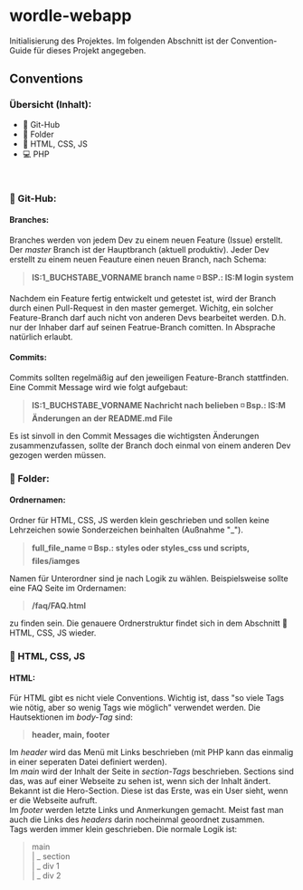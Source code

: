 # wordle-webapp

Initialisierung des Projektes. Im folgenden Abschnitt ist der Convention-Guide für dieses Projekt angegeben.

## Conventions

### Übersicht (Inhalt):
* 🎫 Git-Hub
* 💾 Folder
* 🍮 HTML, CSS, JS
* 💻 PHP

<br>

### 🎫 Git-Hub:

#### Branches:
Branches werden von jedem Dev zu einem neuen Feature (Issue) erstellt. Der *master* Branch ist der Hauptbranch (aktuell produktiv). Jeder Dev erstellt zu einem neuen Feauture einen neuen Branch, nach Schema: <br>
>**IS:1_BUCHSTABE_VORNAME branch name ◽ BSP.: IS:M login system**

Nachdem ein Feature fertig entwickelt und getestet ist, wird der Branch durch einen Pull-Request in den master gemerget.
Wichitg, ein solcher Feature-Branch darf auch nicht von anderen Devs bearbeitet werden. D.h. nur der Inhaber darf auf seinen Featrue-Branch comitten. In Absprache natürlich erlaubt.

#### Commits:
Commits sollten regelmäßig auf den jeweiligen Feature-Branch stattfinden. Eine Commit Message wird wie folgt aufgebaut: <br>
>**IS:1_BUCHSTABE_VORNAME Nachricht nach belieben ◽ Bsp.: IS:M Änderungen an der README.md File**

Es ist sinvoll in den Commit Messages die wichtigsten Änderungen zusammenzufassen, sollte der Branch doch einmal von einem anderen Dev gezogen werden müssen.

### 💾 Folder:

#### Ordnernamen:
Ordner für HTML, CSS, JS werden klein geschrieben und sollen keine Lehrzeichen sowie Sonderzeichen beinhalten (Außnahme "_").<br>
>**full_file_name ◽ Bsp.: styles oder styles_css und scripts, files/iamges**

Namen für Unterordner sind je nach Logik zu wählen. Beispielsweise sollte eine FAQ Seite im Ordernamen: <br>
>**/faq/FAQ.html**

zu finden sein.
Die genauere Ordnerstruktur findet sich in dem Abschnitt 🍮 HTML, CSS, JS wieder.

### 🍮 HTML, CSS, JS

#### HTML:
Für HTML gibt es nicht viele Conventions. Wichtig ist, dass "so viele Tags wie nötig, aber so wenig Tags wie möglich" verwendet werden. Die Hautsektionen im *body-Tag* sind: <br>
>**header, main, footer**

Im *header* wird das Menü mit Links beschrieben (mit PHP kann das einmalig in einer seperaten Datei definiert werden).<br>
Im *main* wird der Inhalt der Seite in *section-Tags* beschrieben. Sections sind das, was auf einer Webseite zu sehen ist, wenn sich der Inhalt ändert. Bekannt ist die Hero-Section. Diese ist das Erste, was ein User sieht, wenn er die Webseite aufruft.<br>
Im *footer* werden letzte Links und Anmerkungen gemacht. Meist fast man auch die Links des *headers* darin nocheinmal geoordnet zusammen.<br>
Tags werden immer klein geschrieben. Die normale Logik ist:

>main <br>
> |
> _ section <br>
>  |
>  _ div 1 <br>
>  |
>  _ div 2 <br>